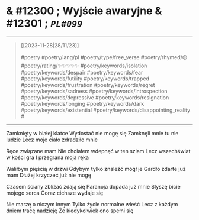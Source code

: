 # & #12300 ; Wyjście awaryjne & #12301 ; *`PL#099`*

---

> [[2023-11-28|28/11/23]]
> 
> #poetry 
> #poetry/lang/pl
> #poetry/type/free_verse 
> #poetry/rhymed/🟡 
> #poetry/rating/✨✨✨✨✨ 
> #poetry/keywords/isolation #poetry/keywords/despair #poetry/keywords/fear #poetry/keywords/futility #poetry/keywords/trapped #poetry/keywords/frustration #poetry/keywords/regret #poetry/keywords/sadness #poetry/keywords/introspection #poetry/keywords/depressive #poetry/keywords/resignation #poetry/keywords/longing #poetry/keywords/dark #poetry/keywords/existential #poetry/keywords/disappointing_reality #

---

Zamknięty w białej klatce
Wydostać nie mogę się
Zamknęli mnie tu nie ludzie
Lecz moje ciało zdradziło mnie

Ręce związane mam
Nie chciałem wdepnąć w ten szlam
Lecz wszechświat w kości gra
I przegrana moja ręka

Waliłbym pięścią w drzwi
Gdybym tylko znaleźć mógł je
Gardło zdarte już mam
Dłużej krzyczeć już nie mogę

Czasem ściany zbliżać zdają się
Paranoja dopada już mnie
Słyszę bicie mojego serca
Coraz cichsze wydaje się

Nie marzę o niczym innym
Tylko życie normalne wieść
Lecz z każdym dniem tracę nadzieję
Że kiedykolwiek ono spełni się
